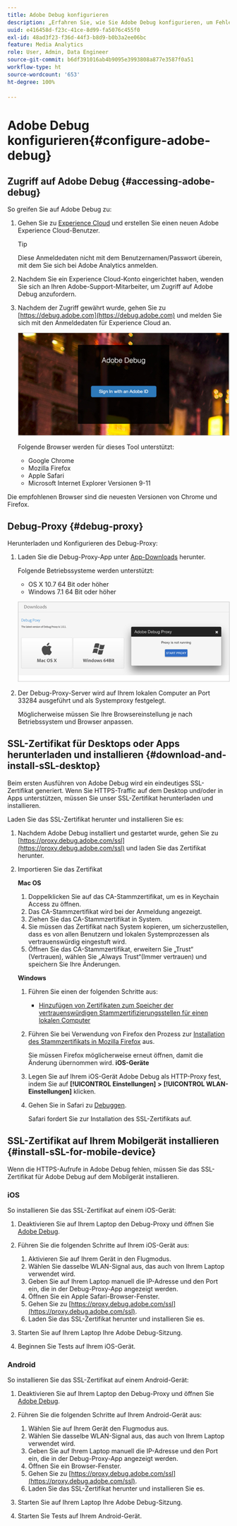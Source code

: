 ```yaml
---
title: Adobe Debug konfigurieren
description: „Erfahren Sie, wie Sie Adobe Debug konfigurieren, um Fehler in Media SDK-Implementierungen beheben zu können.“
uuid: e416458d-f23c-41ce-8d99-fa5076c455f0
exl-id: 48ad3f23-f36d-44f3-b8d9-b0b3a2ee06bc
feature: Media Analytics
role: User, Admin, Data Engineer
source-git-commit: b6df391016ab4b9095e3993808a877e3587f0a51
workflow-type: ht
source-wordcount: '653'
ht-degree: 100%

---
```


# Adobe Debug konfigurieren{#configure-adobe-debug}

## Zugriff auf Adobe Debug {#accessing-adobe-debug}

So greifen Sie auf Adobe Debug zu:

1. Gehen Sie zu [Experience Cloud](https://www.marketing.adobe.com) und erstellen Sie einen neuen Adobe Experience Cloud-Benutzer.

   >[!TIP]
   >
   >Diese Anmeldedaten nicht mit dem Benutzernamen/Passwort überein, mit dem Sie sich bei Adobe Analytics anmelden.

1. Nachdem Sie ein Experience Cloud-Konto eingerichtet haben, wenden Sie sich an Ihren Adobe-Support-Mitarbeiter, um Zugriff auf Adobe Debug anzufordern.
1. Nachdem der Zugriff gewährt wurde, gehen Sie zu [https://debug.adobe.com](https://debug.adobe.com) und melden Sie sich mit den Anmeldedaten für Experience Cloud an.

   ![](assets/adobe-debug-login.png)

   Folgende Browser werden für dieses Tool unterstützt:
   * Google Chrome
   * Mozilla Firefox
   * Apple Safari
   * Microsoft Internet Explorer Versionen 9-11

Die empfohlenen Browser sind die neuesten Versionen von Chrome und Firefox.

## Debug-Proxy {#debug-proxy}

Herunterladen und Konfigurieren des Debug-Proxy:

1. Laden Sie die Debug-Proxy-App unter [App-Downloads](https://debug.adobe.com/#/downloads) herunter.

   Folgende Betriebssysteme werden unterstützt:
   * OS X 10.7 64 Bit oder höher
   * Windows 7.1 64 Bit oder höher

   ![](assets/debug-proxy-app.png)

1. Der Debug-Proxy-Server wird auf Ihrem lokalen Computer an Port 33284 ausgeführt und als Systemproxy festgelegt.

   Möglicherweise müssen Sie Ihre Browsereinstellung je nach Betriebssystem und Browser anpassen.

## SSL-Zertifikat für Desktops oder Apps herunterladen und installieren {#download-and-install-sSL-desktop}

Beim ersten Ausführen von Adobe Debug wird ein eindeutiges SSL-Zertifikat generiert. Wenn Sie HTTPS-Traffic auf dem Desktop und/oder in Apps unterstützen, müssen Sie unser SSL-Zertifikat herunterladen und installieren.

Laden Sie das SSL-Zertifikat herunter und installieren Sie es:

1. Nachdem Adobe Debug installiert und gestartet wurde, gehen Sie zu [https://proxy.debug.adobe.com/ssl](https://proxy.debug.adobe.com/ssl) und laden Sie das Zertifikat herunter.
1. Importieren Sie das Zertifikat

   **Mac OS**
   1. Doppelklicken Sie auf das CA-Stammzertifikat, um es in Keychain Access zu öffnen.
   1. Das CA-Stammzertifikat wird bei der Anmeldung angezeigt.
   1. Ziehen Sie das CA-Stammzertifikat in System.
   1. Sie müssen das Zertifikat nach System kopieren, um sicherzustellen, dass es von allen Benutzern und lokalen Systemprozessen als vertrauenswürdig eingestuft wird.
   1. Öffnen Sie das CA-Stammzertifikat, erweitern Sie „Trust“ (Vertrauen), wählen Sie „Always Trust“(Immer vertrauen) und speichern Sie Ihre Änderungen.

   **Windows**
   1. Führen Sie einen der folgenden Schritte aus:

      * [Hinzufügen von Zertifikaten zum Speicher der vertrauenswürdigen Stammzertifizierungsstellen für einen lokalen Computer](https://technet.microsoft.com/de-de/library/cc754841.aspx#BKMK_addlocal)
   1. Führen Sie bei Verwendung von Firefox den Prozess zur [Installation des Stammzertifikats in Mozilla Firefox](https://wiki.wmtransfer.com/projects/webmoney/wiki/Installing_root_certificate_in_Mozilla_Firefox) aus.

      Sie müssen Firefox möglicherweise erneut öffnen, damit die Änderung übernommen wird.
   **iOS-Geräte**
   1. Legen Sie auf Ihrem iOS-Gerät Adobe Debug als HTTP-Proxy fest, indem Sie auf **[!UICONTROL Einstellungen]** **>** **[!UICONTROL WLAN-Einstellungen]** klicken.

   1. Gehen Sie in Safari zu [Debuggen](https://proxy.debug.adobe.com/ssl).

      Safari fordert Sie zur Installation des SSL-Zertifikats auf.




## SSL-Zertifikat auf Ihrem Mobilgerät installieren {#install-sSL-for-mobile-device}

Wenn die HTTPS-Aufrufe in Adobe Debug fehlen, müssen Sie das SSL-Zertifikat für Adobe Debug auf dem Mobilgerät installieren.

### iOS

So installieren Sie das SSL-Zertifikat auf einem iOS-Gerät:

1. Deaktivieren Sie auf Ihrem Laptop den Debug-Proxy und öffnen Sie [Adobe Debug](https://debug.adobe.com).
1. Führen Sie die folgenden Schritte auf Ihrem iOS-Gerät aus:
   1. Aktivieren Sie auf Ihrem Gerät in den Flugmodus.
   1. Wählen Sie dasselbe WLAN-Signal aus, das auch von Ihrem Laptop verwendet wird.
   1. Geben Sie auf Ihrem Laptop manuell die IP-Adresse und den Port ein, die in der Debug-Proxy-App angezeigt werden.
   1. Öffnen Sie ein Apple Safari-Browser-Fenster.
   1. Gehen Sie zu [https://proxy.debug.adobe.com/ssl](https://proxy.debug.adobe.com/ssl).
   1. Laden Sie das SSL-Zertifikat herunter und installieren Sie es.

1. Starten Sie auf Ihrem Laptop Ihre Adobe Debug-Sitzung.
1. Beginnen Sie Tests auf Ihrem iOS-Gerät.

### Android

So installieren Sie das SSL-Zertifikat auf einem Android-Gerät:

1. Deaktivieren Sie auf Ihrem Laptop den Debug-Proxy und öffnen Sie [Adobe Debug](https://debug.adobe.com).
1. Führen Sie die folgenden Schritte auf Ihrem Android-Gerät aus:
   1. Wählen Sie auf Ihrem Gerät den Flugmodus aus.
   1. Wählen Sie dasselbe WLAN-Signal aus, das auch von Ihrem Laptop verwendet wird.
   1. Geben Sie auf Ihrem Laptop manuell die IP-Adresse und den Port ein, die in der Debug-Proxy-App angezeigt werden.
   1. Öffnen Sie ein Browser-Fenster.
   1. Gehen Sie zu [https://proxy.debug.adobe.com/ssl](https://proxy.debug.adobe.com/ssl).
   1. Laden Sie das SSL-Zertifikat herunter und installieren Sie es.

1. Starten Sie auf Ihrem Laptop Ihre Adobe Debug-Sitzung.
1. Starten Sie Tests auf Ihrem Android-Gerät.
